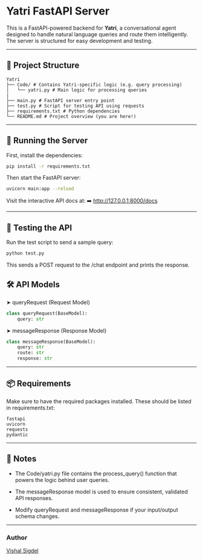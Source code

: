 # Yatri FastAPI Server

This is a FastAPI-powered backend for **Yatri**, a conversational agent designed to handle natural language queries and route them intelligently. The server is structured for easy development and testing.

---

## 📁 Project Structure

```
Yatri
├── Code/ # Contains Yatri-specific logic (e.g. query processing) 
│   └── yatri.py # Main logic for processing queries 
|
├── main.py # FastAPI server entry point 
├── test.py # Script for testing API using requests 
├── requirements.txt # Python dependencies 
└── README.md # Project overview (you are here!)
```
---

## 🚀 Running the Server

First, install the dependencies:

```bash
pip install -r requirements.txt
```
Then start the FastAPI server:
```bash
uvicorn main:app --reload
```

Visit the interactive API docs at:
➡️ http://127.0.0.1:8000/docs

---
## 🧪 Testing the API
Run the test script to send a sample query:
```bash
python test.py
```
This sends a POST request to the /chat endpoint and prints the response.

## 🛠️ API Models
➤ queryRequest (Request Model)
```python
class queryRequest(BaseModel):
    query: str
```
➤ messageResponse (Response Model)
```python
class messageResponse(BaseModel):
    query: str
    route: str
    response: str
```
---
## 📦 Requirements
Make sure to have the required packages installed. These should be listed in requirements.txt:
```
fastapi
uvicorn
requests
pydantic

```
---
## 📌 Notes
- The Code/yatri.py file contains the process_query() function that powers the logic behind user queries.

- The messageResponse model is used to ensure consistent, validated API responses.

- Modify queryRequest and messageResponse if your input/output schema changes.
---
### Author
[Vishal Sigdel](https://github.com/Page-Vishal)
